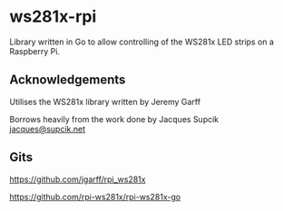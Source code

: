 # ws281x-rpi
Library written in Go to allow controlling of the WS281x LED strips on a Raspberry Pi.

## Acknowledgements ##

Utilises the WS281x library written by Jeremy Garff

Borrows heavily from the work done by Jacques Supcik <jacques@supcik.net>

## Gits ##

https://github.com/jgarff/rpi_ws281x

https://github.com/rpi-ws281x/rpi-ws281x-go
